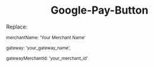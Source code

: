  <h1 align="center">Google-Pay-Button</h1>
<p>Replace:</p>
<small>
merchantName: 'Your Merchant Name'
<br></br>
gateway: 'your_gateway_name',
<br></br>
gatewayMerchantId: 'your_merchant_id'
</small>
